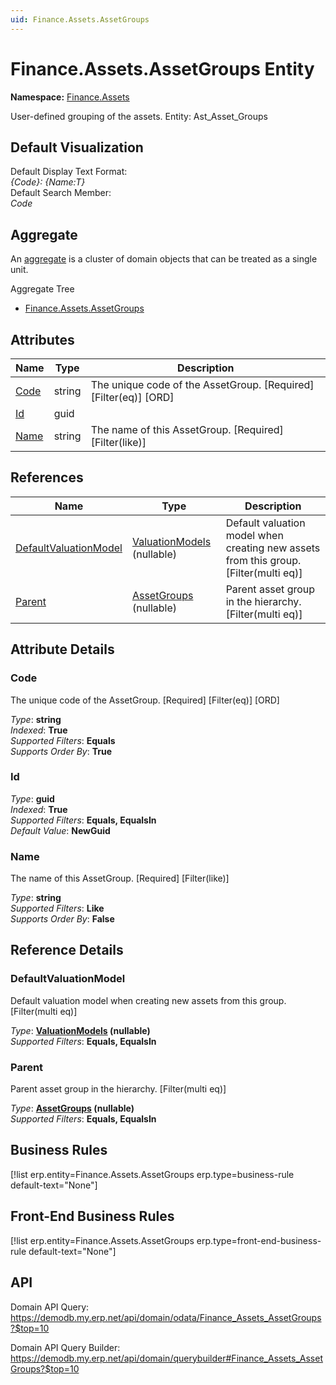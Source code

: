 ```yaml
---
uid: Finance.Assets.AssetGroups
---
```

# Finance.Assets.AssetGroups Entity

**Namespace:** [Finance.Assets](Finance.Assets.md)  

User-defined grouping of the assets. Entity: Ast_Asset_Groups

## Default Visualization
Default Display Text Format:  
_{Code}: {Name:T}_  
Default Search Member:  
_Code_  

## Aggregate
An [aggregate](https://docs.erp.net/tech/advanced/concepts/aggregates.html) is a cluster of domain objects that can be treated as a single unit.  

Aggregate Tree  
* [Finance.Assets.AssetGroups](Finance.Assets.AssetGroups.md)  

## Attributes

| Name | Type | Description |
| ---- | ---- | --- |
| [Code](Finance.Assets.AssetGroups.md#code) | string | The unique code of the AssetGroup. [Required] [Filter(eq)] [ORD] 
| [Id](Finance.Assets.AssetGroups.md#id) | guid |  
| [Name](Finance.Assets.AssetGroups.md#name) | string | The name of this AssetGroup. [Required] [Filter(like)] 

## References

| Name | Type | Description |
| ---- | ---- | --- |
| [DefaultValuationModel](Finance.Assets.AssetGroups.md#defaultvaluationmodel) | [ValuationModels](Finance.Assets.ValuationModels.md) (nullable) | Default valuation model when creating new assets from this group. [Filter(multi eq)] |
| [Parent](Finance.Assets.AssetGroups.md#parent) | [AssetGroups](Finance.Assets.AssetGroups.md) (nullable) | Parent asset group in the hierarchy. [Filter(multi eq)] |


## Attribute Details

### Code

The unique code of the AssetGroup. [Required] [Filter(eq)] [ORD]

_Type_: **string**  
_Indexed_: **True**  
_Supported Filters_: **Equals**  
_Supports Order By_: **True**  

### Id

_Type_: **guid**  
_Indexed_: **True**  
_Supported Filters_: **Equals, EqualsIn**  
_Default Value_: **NewGuid**  

### Name

The name of this AssetGroup. [Required] [Filter(like)]

_Type_: **string**  
_Supported Filters_: **Like**  
_Supports Order By_: **False**  


## Reference Details

### DefaultValuationModel

Default valuation model when creating new assets from this group. [Filter(multi eq)]

_Type_: **[ValuationModels](Finance.Assets.ValuationModels.md) (nullable)**  
_Supported Filters_: **Equals, EqualsIn**  

### Parent

Parent asset group in the hierarchy. [Filter(multi eq)]

_Type_: **[AssetGroups](Finance.Assets.AssetGroups.md) (nullable)**  
_Supported Filters_: **Equals, EqualsIn**  



## Business Rules

[!list erp.entity=Finance.Assets.AssetGroups erp.type=business-rule default-text="None"]

## Front-End Business Rules

[!list erp.entity=Finance.Assets.AssetGroups erp.type=front-end-business-rule default-text="None"]

## API

Domain API Query:
<https://demodb.my.erp.net/api/domain/odata/Finance_Assets_AssetGroups?$top=10>

Domain API Query Builder:
<https://demodb.my.erp.net/api/domain/querybuilder#Finance_Assets_AssetGroups?$top=10>

